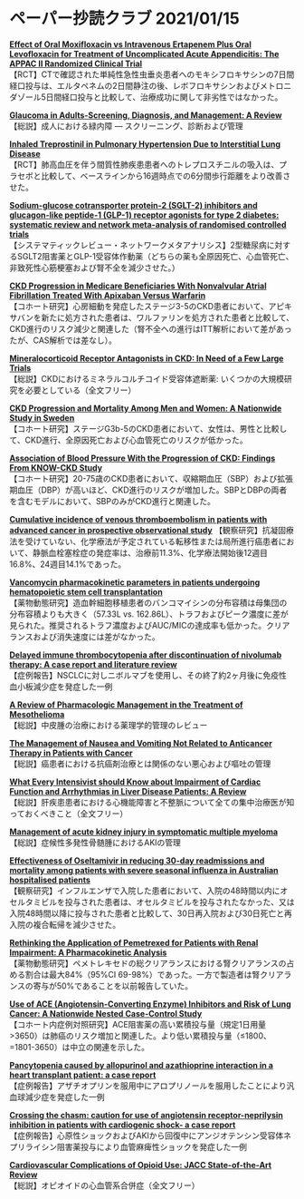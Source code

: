 # ペーパー抄読クラブ 2021/01/15

[**Effect of Oral Moxifloxacin vs Intravenous Ertapenem Plus Oral Levofloxacin for Treatment of Uncomplicated Acute Appendicitis: The APPAC II Randomized Clinical Trial**](https://pubmed.ncbi.nlm.nih.gov/33427870/)  
【RCT】CTで確認された単純性急性虫垂炎患者へのモキシフロキサシンの7日間経口投与は、エルタペネムの2日間静注の後、レボフロキサシンおよびメトロニダゾール5日間経口投与と比較して、治療成功に関して非劣性ではなかった。

[**Glaucoma in Adults-Screening, Diagnosis, and Management: A Review**](https://pubmed.ncbi.nlm.nih.gov/33433580/)  
【総説】成人における緑内障 — スクリーニング、診断および管理

[**Inhaled Treprostinil in Pulmonary Hypertension Due to Interstitial Lung Disease**](https://pubmed.ncbi.nlm.nih.gov/33440084/)  
【RCT】肺高血圧を伴う間質性肺疾患患者へのトレプロスチニルの吸入は、プラセボと比較して、ベースラインから16週時点での6分間歩行距離をより改善させた。

[**Sodium-glucose cotransporter protein-2 (SGLT-2) inhibitors and glucagon-like peptide-1 (GLP-1) receptor agonists for type 2 diabetes: systematic review and network meta-analysis of randomised controlled trials**](https://pubmed.ncbi.nlm.nih.gov/33441402/)  
【システマティックレビュー・ネットワークメタアナリシス】2型糖尿病に対するSGLT2阻害薬とGLP-1受容体作動薬（どちらの薬も全原因死亡、心血管死亡、非致死性心筋梗塞および腎不全を減少させた。）

[**CKD Progression in Medicare Beneficiaries With Nonvalvular Atrial Fibrillation Treated With Apixaban Versus Warfarin**](https://pubmed.ncbi.nlm.nih.gov/33421454/)  
【コホート研究】心房細動を発症したステージ3-5のCKD患者において、アピキサバンを新たに処方された患者は、ワルファリンを処方された患者と比較して、CKD進行のリスク減少と関連した（腎不全への進行はITT解析において差があったが、CAS解析では差なし）。

[**Mineralocorticoid Receptor Antagonists in CKD: In Need of a Few Large Trials**](https://pubmed.ncbi.nlm.nih.gov/33418015/)  
【総説】CKDにおけるミネラルコルチコイド受容体遮断薬: いくつかの大規模研究を必要としている（全文フリー）

[**CKD Progression and Mortality Among Men and Women: A Nationwide Study in Sweden**](https://pubmed.ncbi.nlm.nih.gov/33434591/)  
【コホート研究】ステージG3b-5のCKD患者において、女性は、男性と比較して、CKD進行、全原因死亡および心血管死亡のリスクが低かった。

[**Association of Blood Pressure With the Progression of CKD: Findings From KNOW-CKD Study**](https://pubmed.ncbi.nlm.nih.gov/33444666/)  
【コホート研究】20-75歳のCKD患者において、収縮期血圧（SBP）および拡張期血圧（DBP）が高いほど、CKD進行のリスクが増加した。SBPとDBPの両者を含むモデルにおいて、SBPのみがCKD進行と関連した。

[**Cumulative incidence of venous thromboembolism in patients with advanced cancer in prospective observational study**](https://pubmed.ncbi.nlm.nih.gov/33421344/)  	【観察研究】抗凝固療法を受けていない、化学療法が予定されている転移性または局所進行癌患者において、静脈血栓塞栓症の発症率は、治療前11.3%、化学療法開始後12週目16.8%、24週目14.1%であった。

[**Vancomycin pharmacokinetic parameters in patients undergoing hematopoietic stem cell transplantation**](https://pubmed.ncbi.nlm.nih.gov/33430689/)  
【薬物動態研究】造血幹細胞移植患者のバンコマイシンの分布容積は母集団の分布容積よりも大きく（57.33L vs. 162.86L）、トラフおよびピーク濃度に差が見られた。推奨されるトラフ濃度およびAUC/MICの達成率も低かった。クリアランスおよび消失速度には差がなかった。

[**Delayed immune thrombocytopenia after discontinuation of nivolumab therapy: A case report and literature review**](https://pubmed.ncbi.nlm.nih.gov/33435825/)  
【症例報告】NSCLCに対しニボルマブを使用し、その終了約2ヶ月後に免疫性血小板減少症を発症した一例

[**A Review of Pharmacologic Management in the Treatment of Mesothelioma**](https://pubmed.ncbi.nlm.nih.gov/33438079/)  
【総説】中皮腫の治療における薬理学的管理のレビュー

[**The Management of Nausea and Vomiting Not Related to Anticancer Therapy in Patients with Cancer**](https://pubmed.ncbi.nlm.nih.gov/33443705/)  
【総説】癌患者における抗癌剤治療とは関係のない悪心および嘔吐の管理

[**What Every Intensivist should Know about Impairment of Cardiac Function and Arrhythmias in Liver Disease Patients: A Review**](https://pubmed.ncbi.nlm.nih.gov/33446981/)  
【総説】肝疾患患者における心機能障害と不整脈について全ての集中治療医が知っておくべきこと（全文フリー）

[**Management of acute kidney injury in symptomatic multiple myeloma**](https://pubmed.ncbi.nlm.nih.gov/33440212/)  
【総説】症候性多発性骨髄腫におけるAKIの管理

[**Effectiveness of Oseltamivir in reducing 30-day readmissions and mortality among patients with severe seasonal influenza in Australian hospitalised patients**](https://pubmed.ncbi.nlm.nih.gov/33434667/)  
【観察研究】インフルエンザで入院した患者において、入院の48時間以内にオセルタミビルを投与された患者は、オセルタミビルを投与されたなかった、又は入院48時間以降に投与された患者と比較して、30日再入院および30日死亡と再入院の複合転帰を減少させた。

[**Rethinking the Application of Pemetrexed for Patients with Renal Impairment: A Pharmacokinetic Analysis**](https://pubmed.ncbi.nlm.nih.gov/33420970/)  
【薬物動態研究】ペメトレキセドの総クリアランスにおける腎クリアランスの占める割合は最大84%（95%CI 69-98%）であった。一方で製造者は腎クリアランスの寄与が50%であることを以前報告していた。

[**Use of ACE (Angiotensin-Converting Enzyme) Inhibitors and Risk of Lung Cancer: A Nationwide Nested Case-Control Study**](https://pubmed.ncbi.nlm.nih.gov/33435729/)  
【コホート内症例対照研究】ACE阻害薬の高い累積投与量（規定1日用量>3650）は肺癌のリスク増加と関連した。より低い累積投与量（≤1800、=1801-3650）は中立の関連を示した。

[**Pancytopenia caused by allopurinol and azathioprine interaction in a heart transplant patient: a case report**](https://pubmed.ncbi.nlm.nih.gov/33442614/)  
【症例報告】アザチオプリンを服用中にアロプリノールを服用したことにより汎血球減少症を発症した一例

[**Crossing the chasm: caution for use of angiotensin receptor-neprilysin inhibition in patients with cardiogenic shock- a case report**](https://pubmed.ncbi.nlm.nih.gov/33442637/)  
【症例報告】心原性ショックおよびAKIから回復中にアンジオテンシン受容体ネプリライシン阻害薬投与により血管麻痺性ショックを発症した一例

[**Cardiovascular Complications of Opioid Use: JACC State-of-the-Art Review**](https://pubmed.ncbi.nlm.nih.gov/33446314/)  
【総説】オピオイドの心血管系合併症（全文フリー）